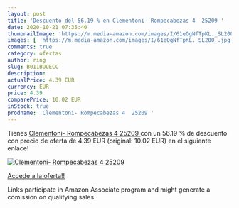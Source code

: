 ```yaml
---
layout: post
title: 'Descuento del 56.19 % en Clementoni- Rompecabezas 4  25209 '
date: 2020-10-21 07:35:40
thumbnailImage: 'https://m.media-amazon.com/images/I/61eOgNfTpKL._SL200_.jpg'
images: [ 'https://m.media-amazon.com/images/I/61eOgNfTpKL._SL200_.jpg' ]
comments: true
category: ofertas
author: ring
slug: B011BUOECC
description:
actualPrice: 4.39 EUR
currency: EUR
price: 4.39
comparePrice: 10.02 EUR
inStock: true
prodname: 'Clementoni- Rompecabezas 4  25209 '
---
```


Tienes [Clementoni- Rompecabezas 4  25209 ](https://www.amazon.es/dp/B011BUOECC/?tag=tolees-21) con un 56.19 % de descuento con precio de oferta de 4.39 EUR (original: 10.02 EUR) en el siguiente enlace!

[![Clementoni- Rompecabezas 4  25209 ](https://m.media-amazon.com/images/I/61eOgNfTpKL._SL200_.jpg)](https://www.amazon.es/dp/B011BUOECC/?tag=tolees-21)

[Accede a la oferta!!](https://www.amazon.es/dp/B011BUOECC/?tag=tolees-21)

Links participate in Amazon Associate program and might generate a comission on qualifying sales


